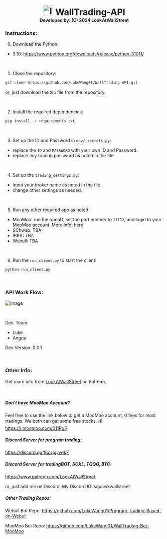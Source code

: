 <h1 align="center" style="margin: 0 auto 0 auto;"> 
   <img width="32" src="https://lookatwallstreet.notion.site/image/https%3A%2F%2Fprod-files-secure.s3.us-west-2.amazonaws.com%2F0472a71b-02f2-43f2-b650-2ae94ae1fb5b%2Fc0e93390-aca9-4f7a-8b36-8a66ec8d925f%2F%25E5%25BE%25AE%25E4%25BF%25A1%25E6%2588%25AA%25E5%259B%25BE_20240930173619.png?table=block&id=1296853c-146c-8096-bb90-d38181edfea5&spaceId=0472a71b-02f2-43f2-b650-2ae94ae1fb5b&width=600&userId=&cache=v2" alt="logo" >  
   WallTrading-API
</h1>
<h4 align="center" style="margin: 0 auto 0 auto;">
Developed by: (C) 2024 LookAtWallStreet

<br>

### Instructions:

0. Download the Python:
- 3.10: https://www.python.org/downloads/release/python-31011/

<br>

1. Clone the repository:

```bash
git clone https://github.com/LukeWang01/WallTrading-API.git
```

or, just download the zip file from the repository.

<br>

2. Install the required dependencies:

```bash
pip install -r requirements.txt
```

<br>

3. Set up the ID and Password in `env/_secrets.py`:
- replace the `ID` and `PASSWORD` with your own ID and Password.
- replace any trading password as noted in the file. 

<br>

4. Set up the `trading_settings.py`:
- input your broker name as noted in the file.
- change other settings as needed.

<br>

5. Run any other required app as noted:
- MooMoo: run the openD, set the port number to `11112`, and login to your MooMoo account. More info: [here](https://github.com/LukeWang01/WallTrading-Bot-MooMoo)
- SChwab: TBA
- IBKR: TBA
- Webull: TBA

<br>

6. Run the `run_client.py` to start the client:
```bash
python run_client.py
```

<br>


### API Work Flow:
![image](https://github.com/user-attachments/assets/c9e14ec1-c2b2-47e7-ab2e-36e0d4bc3ebb)

<br>

Dev. Team:
- Luke
- Angus

Dev Version: 0.0.1

<br>

### Other Info:
Get more info from [LookAtWallStreet](https://www.patreon.com/LookAtWallStreet) on Patreon.

<br>

##### Don't have MooMoo Account?
Feel free to use the link below to get a MooMoo account, 0 fees for most tradings. We both can get some free stocks. 💰
https://j.moomoo.com/011Pu5

##### Discord Server for program trading:
https://discord.gg/9uUpjyyqkZ

##### Discord Server for tradingBOT, SOXL, TQQQ, BTC:
https://www.patreon.com/LookAtWallStreet

or, just add me on Discord. My Discord ID: squawkwallstreet

##### Other Trading Repos:
Webull Bot Repo: https://github.com/LukeWang01/Program-Trading-Based-on-Webull

MooMoo Bot Repo: https://github.com/LukeWang01/WallTrading-Bot-MooMoo

